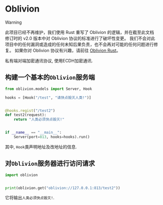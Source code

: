 # Oblivion

> [!WARNING]
> 此项目已经不再维护，我们使用 Rust 重写了 Oblivion 的逻辑，并在截至此文档修订时的 v2.0 版本中对 Oblivion 协议的标准进行了破坏性变更。
> 我们不会对此项目中的任何漏洞或造成的任何未知后果负责，也不会再对可能的任何问题进行修复。
> 如果你对 Oblivion 协议有兴趣，请前往 [Oblivion Rust](https://github.com/noctisynth/oblivion-rs)。

私有端对端加密通讯协议, 使用ECDH加密通讯.

## 构建一个基本的`Oblivion`服务端

```python
from oblivion.models import Server, Hook

hooks = [Hook("/test", "请快点毁灭人类!")]


@hooks.regist("/test2")
def test2(request):
    return "人类必须快点毁灭!"


if __name__ == "__main__":
    Server(port=813, hooks=hooks).run()
```

其中, `Hook`类声明地址及改地址的信息.

## 对`Oblivion`服务器进行访问请求

```python
import oblivion


print(oblivion.get("oblivion://127.0.0.1:813/test2"))
```

它将输出`人类必须快点毁灭!`.
